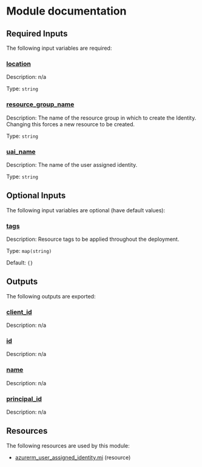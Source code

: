 # Module documentation

## Required Inputs

The following input variables are required:

### <a name="input_location"></a> [location](#input\_location)

Description: n/a

Type: `string`

### <a name="input_resource_group_name"></a> [resource\_group\_name](#input\_resource\_group\_name)

Description: The name of the resource group in which to create the Identity. Changing this forces a new resource to be created.

Type: `string`

### <a name="input_uai_name"></a> [uai\_name](#input\_uai\_name)

Description: The name of the user assigned identity.

Type: `string`

## Optional Inputs

The following input variables are optional (have default values):

### <a name="input_tags"></a> [tags](#input\_tags)

Description: Resource tags to be applied throughout the deployment.

Type: `map(string)`

Default: `{}`

## Outputs

The following outputs are exported:

### <a name="output_client_id"></a> [client\_id](#output\_client\_id)

Description: n/a

### <a name="output_id"></a> [id](#output\_id)

Description: n/a

### <a name="output_name"></a> [name](#output\_name)

Description: n/a

### <a name="output_principal_id"></a> [principal\_id](#output\_principal\_id)

Description: n/a
## Resources

The following resources are used by this module:

- [azurerm_user_assigned_identity.mi](https://registry.terraform.io/providers/hashicorp/azurerm/latest/docs/resources/user_assigned_identity) (resource)
